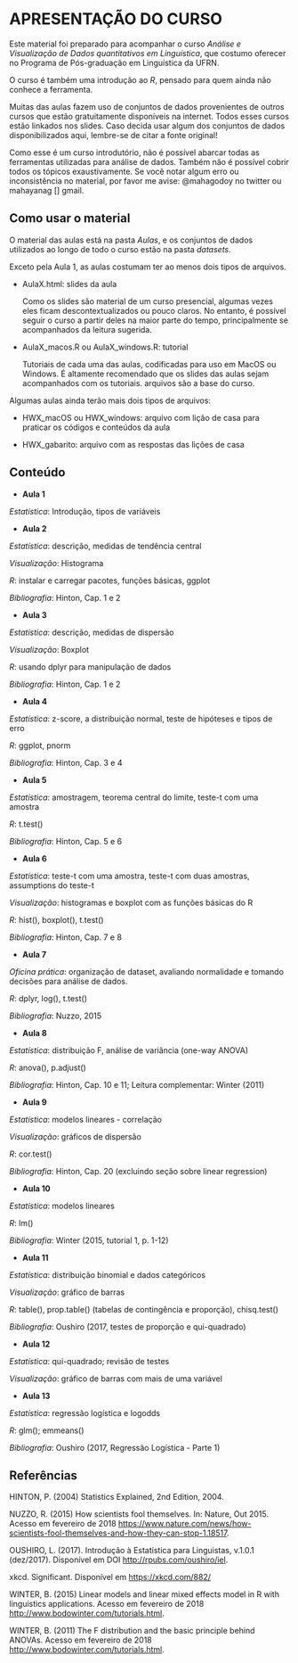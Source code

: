 # APRESENTAÇÃO DO CURSO

Este material foi preparado para acompanhar o curso *Análise e Visualização de Dados quantitativos em Linguística*, que costumo oferecer no Programa de Pós-graduação em Linguística da UFRN.

O curso é também uma introdução ao *R*, pensado para quem ainda não conhece a ferramenta.

Muitas das aulas fazem uso de conjuntos de dados provenientes de outros cursos que estão gratuitamente disponíveis na internet. Todos esses cursos estão linkados nos slides. Caso decida usar algum dos conjuntos de dados disponibilizados aqui, lembre-se de citar a fonte original!

Como esse é um curso introdutório, não é possível abarcar todas as ferramentas utilizadas para análise de dados. Também não é possível cobrir todos os tópicos exaustivamente. Se você notar algum erro ou inconsistência no material, por favor me avise: @mahagodoy no twitter ou mahayanag [] gmail.

## Como usar o material

O material das aulas está na pasta *Aulas*, e os conjuntos de dados utilizados ao longo de todo o curso estão na pasta *datasets*.

Exceto pela Aula 1, as aulas costumam ter ao menos dois tipos de arquivos.

- AulaX.html: slides da aula 

	Como os slides são material de um curso presencial, algumas vezes eles ficam descontextualizados ou pouco claros. No entanto, é possível seguir o curso a partir deles na maior parte do tempo, principalmente se acompanhados da leitura sugerida.

- AulaX_macos.R ou AulaX_windows.R: tutorial 

	Tutoriais de cada uma das aulas, codificadas para uso em MacOS ou Windows. É altamente recomendado que os slides das aulas sejam acompanhados com os tutoriais.  arquivos são a base do curso. 


Algumas aulas ainda terão mais dois tipos de arquivos:

- HWX_macOS ou HWX_windows: arquivo com lição de casa para praticar os códigos e conteúdos da aula

- HWX_gabarito: arquivo com as respostas das lições de casa

 


## Conteúdo


- **Aula 1**

*Estatística*: Introdução, tipos de variáveis

- **Aula 2**

*Estatística*: descrição, medidas de tendência central

*Visualização*: Histograma

*R*: instalar e carregar pacotes, funções básicas, ggplot

*Bibliografia*: Hinton, Cap. 1 e 2

- **Aula 3**

*Estatística*: descrição, medidas de dispersão

*Visualização*: Boxplot

*R*: usando dplyr para manipulação de dados

*Bibliografia*: Hinton, Cap. 1 e 2

- **Aula 4**

*Estatística*: z-score, a distribuição normal, teste de hipóteses e tipos de erro

*R*: ggplot, pnorm

*Bibliografia*: Hinton, Cap. 3 e 4

- **Aula 5**

*Estatística*: amostragem, teorema central do limite, teste-t com uma amostra

*R*: t.test()

*Bibliografia*: Hinton, Cap. 5 e 6

- **Aula 6**

*Estatística*: teste-t com uma amostra, teste-t com duas amostras, assumptions do teste-t

*Visualização*: histogramas e boxplot com as funções básicas do R

*R*: hist(), boxplot(), t.test()

*Bibliografia*: Hinton, Cap. 7 e 8

- **Aula 7**

*Oficina prática*: organização de dataset, avaliando normalidade e tomando decisões para análise de dados.

*R*: dplyr, log(), t.test() 

*Bibliografia*: Nuzzo, 2015 

- **Aula 8**

*Estatística*: distribuição F, análise de variância (one-way ANOVA)

*R*: anova(), p.adjust()

*Bibliografia*: Hinton, Cap. 10 e 11; Leitura complementar: Winter (2011)

- **Aula 9**

*Estatística*: modelos lineares - correlação

*Visualização*: gráficos de dispersão

*R*: cor.test()

*Bibliografia*: Hinton, Cap. 20 (excluindo seção sobre linear regression)

- **Aula 10**

*Estatística*: modelos lineares

*R*: lm()

*Bibliografia*: Winter (2015, tutorial 1, p. 1-12)

- **Aula 11**

*Estatística*: distribuição binomial e dados categóricos

*Visualização*: gráfico de barras

*R*: table(), prop.table() (tabelas de contingência e proporção), chisq.test()

*Bibliografia*: Oushiro (2017, testes de proporção e qui-quadrado)


- **Aula 12**

*Estatística*: qui-quadrado; revisão de testes

*Visualização*: gráfico de barras com mais de uma variável

- **Aula 13**

*Estatística*: regressão logística e logodds

*R*: glm(); emmeans()

*Bibliografia*: Oushiro (2017, Regressão Logística - Parte 1)

## Referências



HINTON, P. (2004) Statistics Explained, 2nd Edition, 2004.

NUZZO, R. (2015) How scientists fool themselves. In: Nature, Out 2015. Acesso em fevereiro de 2018 <https://www.nature.com/news/how-scientists-fool-themselves-and-how-they-can-stop-1.18517>.

OUSHIRO, L. (2017). Introdução à Estatística para Linguistas, v.1.0.1 (dez/2017). Disponível em DOI <http://rpubs.com/oushiro/iel>.

xkcd. Significant. Disponível em <https://xkcd.com/882/>

WINTER, B. (2015) Linear models and linear mixed effects model in R with linguistics applications. Acesso em fevereiro de 2018 <http://www.bodowinter.com/tutorials.html>.

WINTER, B. (2011) The F distribution and the basic principle behind ANOVAs. Acesso em fevereiro de 2018 <http://www.bodowinter.com/tutorials.html>.